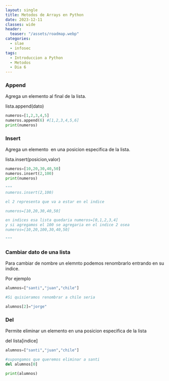 ```yaml
---
layout: single
title: Metodos de Arrays en Python
date: 2023-12-11
classes: wide
header:
  teaser: "/assets/roadmap.webp"
categories:
  - slae
  - infosec
tags:
  - Introduccion a Python
  - Metodos
  - Dia 6
---
```


### Append

Agrega un elemento al final de la lista.

lista.append(dato)

```python
numeros=[1,2,3,4,5]
numeros.append(6) #[1,2,3,4,5,6]
print(numeros)
```

### Insert

Agrega un elemento  en una posicion especifica de la lista.

lista.insert(posicion,valor)

```python
numeros=[10,20,30,40,50]
numeros.insert(2,100)
print(numeros)

"""
numeros.insert(2,100)

el 2 representa que va a estar en el indice 

numeros=[10,20,30,40,50]

en indices esa lista quedaria numeros=[0,1,2,3,4]
y si agregamos el 100 se agregaria en el indice 2 osea
numeros=[10,20,100,30,40,50]

"""

```

### Cambiar dato de una lista

Para cambiar de nombre un elemnto podemos renombrarlo entrando en su indice.

Por ejemplo

```python
alumnos=["santi","juan","chile"]

#Si quisieramos renombrar a chile seria

alumnos[2]="jorge"
```

### Del
  
Permite eliminar un elemento en una posicion especifica de la lista

del lista[indice]

```python
alumnos=["santi","juan","chile"]

#supongamos que queremos eliminar a santi
del alumnos[0]

print(alumnos)
```


